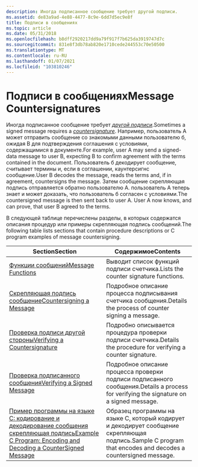 ```yaml
---
description: Иногда подписанное сообщение требует другой подписи.
ms.assetid: de83a9ad-4e88-4477-8c9e-6dd7d5ec9e8f
title: Подписи в сообщениях
ms.topic: article
ms.date: 05/31/2018
ms.openlocfilehash: b8dff2920217dd9a79f917f7b625da3919747d7c
ms.sourcegitcommit: 831e8f3db78ab820e1710cede244553c70e50500
ms.translationtype: MT
ms.contentlocale: ru-RU
ms.lasthandoff: 01/07/2021
ms.locfileid: "103810246"
---
```

# <a name="message-countersignatures"></a><span data-ttu-id="3e25e-103">Подписи в сообщениях</span><span class="sxs-lookup"><span data-stu-id="3e25e-103">Message Countersignatures</span></span>

<span data-ttu-id="3e25e-104">Иногда подписанное сообщение требует [*другой подписи*](../secgloss/c-gly.md).</span><span class="sxs-lookup"><span data-stu-id="3e25e-104">Sometimes a signed message requires a [*countersignature*](../secgloss/c-gly.md).</span></span> <span data-ttu-id="3e25e-105">Например, пользователь A может отправить сообщение со знакомыми данными пользователю б, ожидая B для подтверждения соглашения с условиями, содержащимися в документе.</span><span class="sxs-lookup"><span data-stu-id="3e25e-105">For example, user A may send a signed-data message to user B, expecting B to confirm agreement with the terms contained in the document.</span></span> <span data-ttu-id="3e25e-106">Пользователь б декодирует сообщение, считывает термины и, если в соглашении, каунтерсигнс сообщение.</span><span class="sxs-lookup"><span data-stu-id="3e25e-106">User B decodes the message, reads the terms and, if in agreement, countersigns the message.</span></span> <span data-ttu-id="3e25e-107">Затем сообщение скрепляющая подпись отправляется обратно пользователю A. пользователь A теперь знает и может доказать, что пользователь б согласен с условиями.</span><span class="sxs-lookup"><span data-stu-id="3e25e-107">The countersigned message is then sent back to user A. User A now knows, and can prove, that user B agreed to the terms.</span></span>

<span data-ttu-id="3e25e-108">В следующей таблице перечислены разделы, в которых содержатся описания процедур или примеры скрепляющая подпись сообщений.</span><span class="sxs-lookup"><span data-stu-id="3e25e-108">The following table lists sections that contain procedure descriptions or C program examples of message countersigning.</span></span>



| <span data-ttu-id="3e25e-109">Section</span><span class="sxs-lookup"><span data-stu-id="3e25e-109">Section</span></span>                                                                                                                                 | <span data-ttu-id="3e25e-110">Содержимое</span><span class="sxs-lookup"><span data-stu-id="3e25e-110">Contents</span></span>                                                           |
|-----------------------------------------------------------------------------------------------------------------------------------------|--------------------------------------------------------------------|
| [<span data-ttu-id="3e25e-111">Функции сообщений</span><span class="sxs-lookup"><span data-stu-id="3e25e-111">Message Functions</span></span>](cryptography-functions.md)                                                                       | <span data-ttu-id="3e25e-112">Выводит список функций подписи счетчика.</span><span class="sxs-lookup"><span data-stu-id="3e25e-112">Lists the counter signature functions.</span></span>                             |
| [<span data-ttu-id="3e25e-113">Скрепляющая подпись сообщение</span><span class="sxs-lookup"><span data-stu-id="3e25e-113">Countersigning a Message</span></span>](countersigning-a-message.md)                                                                                | <span data-ttu-id="3e25e-114">Подробное описание процесса подписывания счетчика сообщения.</span><span class="sxs-lookup"><span data-stu-id="3e25e-114">Details the process of counter signing a message.</span></span>                  |
| [<span data-ttu-id="3e25e-115">Проверка подписи другой стороны</span><span class="sxs-lookup"><span data-stu-id="3e25e-115">Verifying a Countersignature</span></span>](verifying-a-countersignature.md)                                                                        | <span data-ttu-id="3e25e-116">Подробно описывается процедура проверки подписи счетчика.</span><span class="sxs-lookup"><span data-stu-id="3e25e-116">Details the procedure for verifying a counter signature.</span></span>           |
| [<span data-ttu-id="3e25e-117">Проверка подписанного сообщения</span><span class="sxs-lookup"><span data-stu-id="3e25e-117">Verifying a Signed Message</span></span>](verifying-a-signed-message.md)                                                                            | <span data-ttu-id="3e25e-118">Подробное описание процесса проверки подписи подписанного сообщения.</span><span class="sxs-lookup"><span data-stu-id="3e25e-118">Details a process for verifying the signature on a signed message.</span></span> |
| [<span data-ttu-id="3e25e-119">Пример программы на языке C: кодирование и декодирование сообщения скрепляющая подпись</span><span class="sxs-lookup"><span data-stu-id="3e25e-119">Example C Program: Encoding and Decoding a CounterSigned Message</span></span>](example-c-program-encoding-and-decoding-a-countersigned-message.md) | <span data-ttu-id="3e25e-120">Образец программы на языке C, который кодирует и декодирует сообщение скрепляющая подпись.</span><span class="sxs-lookup"><span data-stu-id="3e25e-120">Sample C program that encodes and decodes a countersigned message.</span></span> |



 

 

 
